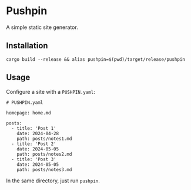 # Pushpin

A simple static site generator.

## Installation

```
cargo build --release && alias pushpin=$(pwd)/target/release/pushpin
```

## Usage

Configure a site with a `PUSHPIN.yaml`:

```
# PUSHPIN.yaml

homepage: home.md

posts:
  - title: 'Post 1'
    date: 2024-04-28
    path: posts/notes1.md
  - title: 'Post 2'
    date: 2024-05-05
    path: posts/notes2.md
  - title: 'Post 3'
    date: 2024-05-05
    path: posts/notes3.md
```

In the same directory, just run `pushpin`.

